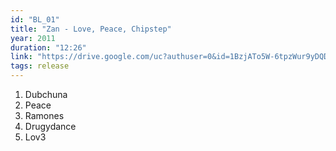 ```yaml
---
id: "BL_01"
title: "Zan - Love, Peace, Chipstep"
year: 2011
duration: "12:26"
link: "https://drive.google.com/uc?authuser=0&id=1BzjATo5W-6tpzWur9yDQDASuPcU4RtWs&export=download"
tags: release
---
```


01. Dubchuna
02. Peace
03. Ramones
04. Drugydance
05. Lov3
